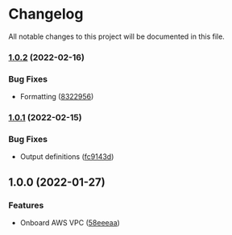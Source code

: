 # Changelog

All notable changes to this project will be documented in this file.

### [1.0.2](https://github.com/alkiranet/terraform-alkira-aws-vpc/compare/v1.0.1...v1.0.2) (2022-02-16)


### Bug Fixes

* Formatting ([8322956](https://github.com/alkiranet/terraform-alkira-aws-vpc/commit/8322956f4db46ebfb401c7a636de0fc72bcffef5))

### [1.0.1](https://github.com/alkiranet/terraform-alkira-aws-vpc/compare/v1.0.0...v1.0.1) (2022-02-15)


### Bug Fixes

* Output definitions ([fc9143d](https://github.com/alkiranet/terraform-alkira-aws-vpc/commit/fc9143db0ad24899703d230b448054c282d92f11))

## 1.0.0 (2022-01-27)


### Features

* Onboard AWS VPC ([58eeeaa](https://github.com/alkiranet/terraform-alkira-aws-vpc/commit/58eeeaabe9bc034d253ee1dd5c99261687deeb2c))
